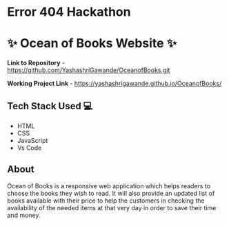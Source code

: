 # Error 404 Hackathon

# ✨ Ocean of Books Website  ✨

**Link to Repository** - https://github.com/YashashriGawande/OceanofBooks.git

**Working Project Link** - https://yashashrigawande.github.io/OceanofBooks/

## Tech Stack Used 💻

- HTML
- CSS
- JavaScript
- Vs Code

## About

Ocean of Books is a responsive web application which helps readers to choose the books they wish to read. It will also provide an updated list of books available with their price to help the customers in checking the availability of the needed items at that very day in order to save their time and money. 
